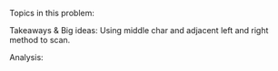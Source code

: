 Topics in this problem:

Takeaways & Big ideas: 
Using middle char and adjacent left and right method to scan. 

Analysis: 

